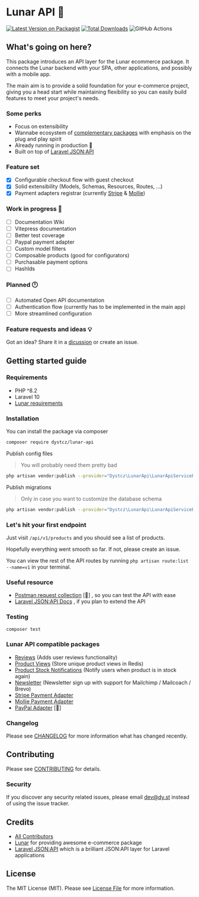 # Lunar API 🪬

[![Latest Version on Packagist](https://img.shields.io/packagist/v/dystcz/lunar-api.svg?style=flat-square)](https://packagist.org/packages/dystcz/lunar-api)
[![Total Downloads](https://img.shields.io/packagist/dt/dystcz/lunar-api.svg?style=flat-square)](https://packagist.org/packages/dystcz/lunar-api)
![GitHub Actions](https://github.com/dystcz/lunar-api/actions/workflows/tests.yaml/badge.svg)

## What's going on here?

This package introduces an API layer for the Lunar ecommerce package.
It connects the Lunar backend with your SPA, other applications,
and possibly with a mobile app.

The main aim is to provide a solid foundation for your e-commerce project,
giving you a head start while maintaining flexibility so you can
easily build features to meet your project's needs.

### Some perks

- Focus on extensibility
- Wannabe ecosystem of [complementary packages](#lunar-api-compatible-packages)
with emphasis on the plug and play spirit
- Already running in production 🤫
- Built on top of [Laravel JSON:API](https://github.com/laravel-json-api/laravel)

### Feature set

- [x] Configurable checkout flow with guest checkout
- [x] Solid extensibility (Models, Schemas, Resources, Routes, ...)
- [x] Payment adapters registrar
(currently [Stripe](https://github.com/dystcz/lunar-api-stripe-adapter)
& [Mollie](https://github.com/pixelpillow/lunar-api-mollie-adapter))

### Work in progress 🚧

- [ ] Documentation Wiki
- [ ] Vitepress documentation
- [ ] Better test coverage
- [ ] Paypal payment adapter
- [ ] Custom model filters
- [ ] Composable products (good for configurators)
- [ ] Purchasable payment options
- [ ] HashIds

### Planned 🕛

- [ ] Automated Open API documentation
- [ ] Authentication flow (currently has to be implemented in the main app)
- [ ] More streamlined configuration

### Feature requests and ideas 💡

Got an idea? Share it in a [dicussion](https://github.com/dystcz/lunar-api/discussions/categories/ideas)
or create an issue.

## Getting started guide

### Requirements

- PHP ^8.2
- Laravel 10
- [Lunar requirements](https://docs.lunarphp.io/core/installation.html#server-requirements)

### Installation

You can install the package via composer

```bash
composer require dystcz/lunar-api
```

Publish config files

> You will probably need them pretty bad

```bash
php artisan vendor:publish --provider="Dystcz\LunarApi\LunarApiServiceProvider" --tag="lunar-api"
```

Publish migrations

> Only in case you want to customize the database schema

```bash
php artisan vendor:publish --provider="Dystcz\LunarApi\LunarApiServiceProvider" --tag="lunar-api.migrations"
```

### Let's hit your first endpoint

Just visit `/api/v1/products` and you should see a list of products.

Hopefully everything went smooth so far. If not, please create an issue.

You can view the rest of the API routes by running `php artisan route:list --name=v1` in your terminal.

### Useful resource

- [Postman request collection](postman_collection.json) [🚧]
, so you can test the API with ease
- [Laravel JSON:API Docs](https://laraveljsonapi.io/docs/3.0/)
, if you plan to extend the API

### Testing

```bash
composer test
```

### Lunar API compatible packages

- [Reviews](https://github.com/dystcz/lunar-api-reviews) (Adds user reviews functionality)
- [Product Views](https://github.com/dystcz/lunar-api-product-views)
 (Store unique product views in Redis)
- [Product Stock Notifications](https://github.com/dystcz/lunar-api-product-notifications)
 (Notify users when product is in stock again)
- [Newsletter](https://github.com/dystcz/lunar-api-newsletter)
 (Newsletter sign up with support for Mailchimp / Mailcoach / Brevo)
- [Stripe Payment Adapter](https://github.com/dystcz/lunar-api-stripe-adapter)
- [Mollie Payment Adapter](https://github.com/pixelpillow/lunar-api-mollie-adapter)
- [PayPal Adapter](https://github.com/dystcz/lunar-api-paypal-adapter) [🚧]

### Changelog

Please see [CHANGELOG](CHANGELOG.md) for more information what has changed recently.

## Contributing

Please see [CONTRIBUTING](CONTRIBUTING.md) for details.

### Security

If you discover any security related issues, please email dev@dy.st instead of using the issue tracker.

## Credits

- [All Contributors](../../contributors)
- [Lunar](https://github.com/lunarphp/lunar) for providing awesome e-commerce package
- [Laravel JSON:API](https://github.com/laravel-json-api/laravel)
 which is a brilliant JSON:API layer for Laravel applications

## License

The MIT License (MIT). Please see [License File](LICENSE.md) for more information.
